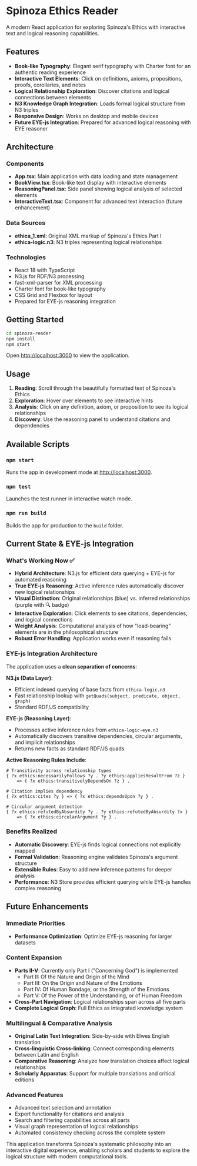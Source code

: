 # Spinoza Ethics Reader

A modern React application for exploring Spinoza's Ethics with interactive text and logical reasoning capabilities.

## Features

- **Book-like Typography**: Elegant serif typography with Charter font for an authentic reading experience
- **Interactive Text Elements**: Click on definitions, axioms, propositions, proofs, corollaries, and notes
- **Logical Relationship Exploration**: Discover citations and logical connections between elements
- **N3 Knowledge Graph Integration**: Loads formal logical structure from N3 triples
- **Responsive Design**: Works on desktop and mobile devices
- **Future EYE-js Integration**: Prepared for advanced logical reasoning with EYE reasoner

## Architecture

### Components

- **App.tsx**: Main application with data loading and state management
- **BookView.tsx**: Book-like text display with interactive elements
- **ReasoningPanel.tsx**: Side panel showing logical analysis of selected elements
- **InteractiveText.tsx**: Component for advanced text interaction (future enhancement)

### Data Sources

- **ethica_1.xml**: Original XML markup of Spinoza's Ethics Part I
- **ethica-logic.n3**: N3 triples representing logical relationships

### Technologies

- React 18 with TypeScript
- N3.js for RDF/N3 processing
- fast-xml-parser for XML processing
- Charter font for book-like typography
- CSS Grid and Flexbox for layout
- Prepared for EYE-js reasoning integration

## Getting Started

```bash
cd spinoza-reader
npm install
npm start
```

Open [http://localhost:3000](http://localhost:3000) to view the application.

## Usage

1. **Reading**: Scroll through the beautifully formatted text of Spinoza's Ethics
2. **Exploration**: Hover over elements to see interactive hints
3. **Analysis**: Click on any definition, axiom, or proposition to see its logical relationships
4. **Discovery**: Use the reasoning panel to understand citations and dependencies

## Available Scripts

### `npm start`

Runs the app in development mode at [http://localhost:3000](http://localhost:3000).

### `npm test`

Launches the test runner in interactive watch mode.

### `npm run build`

Builds the app for production to the `build` folder.

## Current State & EYE-js Integration

### What's Working Now ✅
- **Hybrid Architecture**: N3.js for efficient data querying + EYE-js for automated reasoning
- **True EYE-js Reasoning**: Active inference rules automatically discover new logical relationships
- **Visual Distinction**: Original relationships (blue) vs. inferred relationships (purple with 🔍 badge)
- **Interactive Exploration**: Click elements to see citations, dependencies, and logical connections
- **Weight Analysis**: Computational analysis of how "load-bearing" elements are in the philosophical structure
- **Robust Error Handling**: Application works even if reasoning fails

### EYE-js Integration Architecture
The application uses a **clean separation of concerns**:

**N3.js (Data Layer)**:
- Efficient indexed querying of base facts from `ethica-logic.n3`
- Fast relationship lookup with `getQuads(subject, predicate, object, graph)`
- Standard RDF/JS compatibility

**EYE-js (Reasoning Layer)**:
- Processes active inference rules from `ethica-logic-eye.n3`
- Automatically discovers transitive dependencies, circular arguments, and implicit relationships
- Returns new facts as standard RDF/JS quads

**Active Reasoning Rules Include**:
```n3
# Transitivity across relationship types
{ ?x ethics:necessarilyFollows ?y . ?y ethics:appliesResultFrom ?z }
    => { ?x ethics:transitivelyDependsOn ?z } .

# Citation implies dependency
{ ?x ethics:cites ?y } => { ?x ethics:dependsUpon ?y } .

# Circular argument detection
{ ?x ethics:refutedByAbsurdity ?y . ?y ethics:refutedByAbsurdity ?x }
    => { ?x ethics:circularArgument ?y } .
```

### Benefits Realized
- **Automatic Discovery**: EYE-js finds logical connections not explicitly mapped
- **Formal Validation**: Reasoning engine validates Spinoza's argument structure  
- **Extensible Rules**: Easy to add new inference patterns for deeper analysis
- **Performance**: N3 Store provides efficient querying while EYE-js handles complex reasoning

## Future Enhancements

### Immediate Priorities
- **Performance Optimization**: Optimize EYE-js reasoning for larger datasets

### Content Expansion  
- **Parts II-V**: Currently only Part I ("Concerning God") is implemented
  - Part II: Of the Nature and Origin of the Mind
  - Part III: On the Origin and Nature of the Emotions
  - Part IV: Of Human Bondage, or the Strength of the Emotions  
  - Part V: Of the Power of the Understanding, or of Human Freedom
- **Cross-Part Navigation**: Logical relationships span across all five parts
- **Complete Logical Graph**: Full Ethics as integrated knowledge system

### Multilingual & Comparative Analysis
- **Original Latin Text Integration**: Side-by-side with Elwes English translation
- **Cross-linguistic Cross-linking**: Connect corresponding elements between Latin and English
- **Comparative Reasoning**: Analyze how translation choices affect logical relationships
- **Scholarly Apparatus**: Support for multiple translations and critical editions

### Advanced Features
- Advanced text selection and annotation
- Export functionality for citations and analysis
- Search and filtering capabilities across all parts
- Visual graph representation of logical relationships
- Automated consistency checking across the complete system

This application transforms Spinoza's systematic philosophy into an interactive digital experience, enabling scholars and students to explore the logical structure with modern computational tools.
